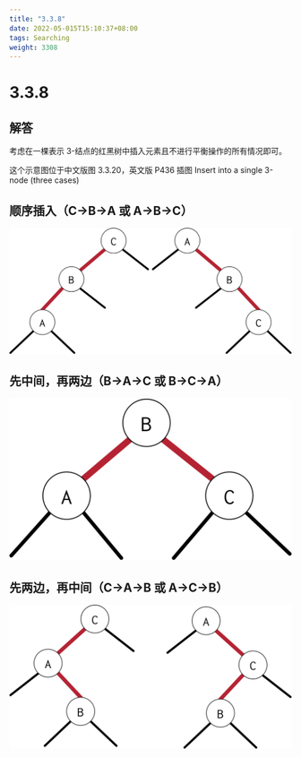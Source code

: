 ```yaml
---
title: "3.3.8"
date: 2022-05-015T15:10:37+08:00
tags: Searching
weight: 3308
---
```


# 3.3.8

## 解答

考虑在一棵表示 3-结点的红黑树中插入元素且不进行平衡操作的所有情况即可。

这个示意图位于中文版图 3.3.20，英文版 P436 插图 Insert into a single 3-node (three cases)

## 顺序插入（C->B->A 或 A->B->C）

![顺序插入](/resources/3-3-8/1.png)

## 先中间，再两边（B->A->C 或 B->C->A）

![先中间，再两边](/resources/3-3-8/2.png)

## 先两边，再中间（C->A->B 或 A->C->B）

![先两边，再中间](/resources/3-3-8/3.png)

